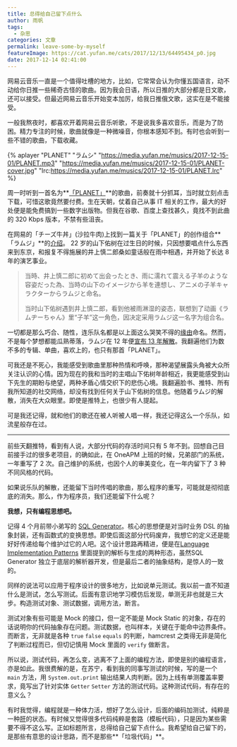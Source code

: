 ```yaml
---
title: 总得给自己留下点什么
author: 雨帆
tags:
  - 杂思
categories: 文章
permalink: leave-some-by-myself
featureImage: https://cat.yufan.me/cats/2017/12/13/64495434_p0.jpg
date: 2017-12-14 02:41:00
---
```


网易云音乐一直是一个值得吐槽的地方，比如，它常常会认为你懂五国语言，动不动给你日推一些稀奇古怪的歌曲。因为我会日语，所以日推的大部分都是日文歌，还可以接受。但最近网易云音乐开始变本加厉，给我日推俄文歌，这实在是不能接受。

一般我熬夜时，都喜欢开着网易云音乐听歌，不是说我多喜欢音乐，而是为了防困。精力专注的时候，歌曲就像是一种微噪音，你根本感知不到。有时也会听到一些不错的歌曲，下载收藏。

<!--more-->

{% aplayer "PLANET" "ラムシ" "https://media.yufan.me/musics/2017-12-15-01/PLANET.mp3" "https://media.yufan.me/musics/2017-12-15-01/PLANET-cover.jpg" "lrc:https://media.yufan.me/musics/2017-12-15-01/PLANET.lrc" %}

周一时听到一首名为**[「PLANET」](http://music.163.com/#/song?id=812400)**的歌曲，前奏就十分抓耳，当时就立刻点击下载，可惜这歌竟然要付费。生在天朝，仗着自己从事 IT 相关的工作，最大的好处便是能免费搞到一些数字出版物。但我在谷歌、百度上查找甚久，竟找不到此曲的 320 Kbps 版本，不禁有些沮丧。

在网易的「チーズ牛丼」(沙拉牛肉)上找到一篇关于「PLANET」的创作组合**「ラムジ」**的[介绍](http://music.163.com/#/topic?id=17639053)。 22 岁的山下佑树在过生日的时候，只因想要唱点什么东西来到东京，和报复不得施展的井上慎二郎桑如童话般在雨中相遇，并开始了长达 8 年的演艺事业。

>当時、井上慎二郎に初めて出会ったとき、雨に濡れて震える子羊のような容姿だった為、当時の山下のイメージから羊を連想し、アニメの子羊キャラクターからラムジと命名。
>
>当时山下佑树遇到井上慎二郎，看到他被雨淋湿的姿态，联想到了动画《ラムヂーちゃん》里“子羊”这一角色，因决定采用ラムジ这一名字为组合名。

一切都是那么巧合、随性，连乐队名都是以上面这么哭笑不得的[缘由][wikipedia-link]命名。然而，不是每个梦想都能瓜熟蒂落，ラムジ在 12 年便[宣布 13 年解散][oricon]。我翻遍他们为数不多的专辑、单曲，喜欢上的，也只有那首「PLANET」。

可我还是不死心，我能感受到歌曲里那种热情和呼唤，那种渴望展露头角被大众所关注认识的心情。因为现在的我和当时的主唱山下佑树年龄相近，我更能感受到山下先生的期盼与绝望，两种矛盾心情交织下的悲伤心境。我翻遍脸书、推特、所有我所知道的社交网络，却没有找到任何关于山下佑树的信息。他随着ラムジ的解散，消失在大众眼里。即使是推特上，也很少有人提起。

可是我还记得，就和他们的歌还在被人听被人唱一样，我还记得这么一个乐队，如流星般存在过。

---

前些天翻推特，看到有人说，大部分代码的存活时间只有 5 年不到。回想自己目前接手过的很多老项目，的确如此，在 OneAPM 上班的时候，兄弟部门的系统，一年重写了 2 次。自己维护的系统，也因个人的审美变化，在一年内留下了 3 种不同风格的代码。

如果说乐队的解散，还能留下当时传唱的歌曲，那么程序的重写，可能就是彻彻底底的消失。那么，作为程序员，我们还能留下什么呢？

**我想，只有编程思想吧。**

记得 4 个月前带小弟写的 [SQL Generator](https://github.com/byWeaponLin/sql-generator)。核心的思想便是对当时业务 DSL 的抽象封装，还有函数式的变换思想。即使后面这部分代码废弃，我想它的定义还是能好好传递给每个维护过它的人吧。这个设计思路再精进，便是在[Language Implementation Patterns](https://pragprog.com/book/tpdsl/language-implementation-patterns) 里面提到的解析与生成的两种形态，虽然SQL Generator 独立于底层的解析器开发，但是最后二者的抽象结构，是惊人的一致的。

同样的说法可以应用于程序设计的很多地方，比如说单元测试。我以前一直不知道什么是测试，怎么写测试。后面有意识地学习模仿后发现，单测无非也就是三大步。构造测试对象、测试数据，调用方法，断言。

测试对象有些可能是 Mock 的接口，但一定不能是 Mock Static 的对象，存在的话说明你的代码抽象存在问题。测试数据，也叫样本，关键在于能命中边界条件。而断言，无非就是各种 `true` `false` `equals` 的判断，hamcrest 之类得无非是简化了判断过程而已，但切记慎用 Mock 里面的 `verify` 做断言。

所以说，测试代码，再怎么变，逃离不了上面的编程方法，即使是别的编程语言，亦是如此。我很费解的是，在苏宁，看到我的同事写测试的时候，写的是一个 `main` 方法，用 `System.out.print` 输出结果人肉判断。因为上线有单测覆盖率要求，竟写出了针对实体 `Getter` `Setter` 方法的测试代码。这种测试代码，有存在的意义么？

有时我觉得，编程就是一种体力活，想好了怎么设计，后面的编码加测试，纯粹是一种[肝][moegirl]的状态。有时候又觉得很多代码纯粹是套路（模板代码），只是因为某些需要不得不这么写。正如标题所言，总得给自己留下点什么。我希望给自己留下的，是那些有意思的设计思路，而不是那些**「垃圾代码」**。

[wikipedia-link]:https://ja.wikipedia.org/wiki/%E3%83%A9%E3%83%A0%E3%82%B8_(%E6%AD%8C%E6%89%8B)
[oricon]:https://www.oricon.co.jp/news/2020043/full/
[moegirl]:https://zh.moegirl.org/%E7%88%86%E8%82%9D

